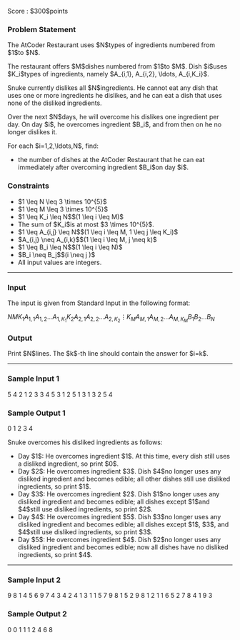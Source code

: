
<div>

<span>

<span>

<p>
Score : $300$points
</p>

<div>

<section>

### **Problem Statement**

<p>
The AtCoder Restaurant uses $N$types of ingredients numbered from $1$to $N$.
</p>

<p>
The restaurant offers $M$dishes numbered from $1$to $M$. Dish $i$uses $K_i$types of ingredients, namely $A_{i,1}, A_{i,2}, \ldots, A_{i,K_i}$.
</p>

<p>
Snuke currently dislikes all $N$ingredients. He cannot eat any dish that uses one or more ingredients he dislikes, and he can eat a dish that uses none of the disliked ingredients.
</p>

<p>
Over the next $N$days, he will overcome his dislikes one ingredient per day. On day $i$, he overcomes ingredient $B_i$, and from then on he no longer dislikes it.
</p>

<p>
For each $i=1,2,\ldots,N$, find:
</p>

<ul>

<li>
the number of dishes at the AtCoder Restaurant that he can eat immediately after overcoming ingredient $B_i$on day $i$.
</li>

</ul>

</section>

</div>

<div>

<section>

### **Constraints**

<ul>

<li>
$1 \leq N \leq 3 \times 10^{5}$
</li>

<li>
$1 \leq M \leq 3 \times 10^{5}$
</li>

<li>
$1 \leq K_i \leq N$$(1 \leq i \leq M)$
</li>

<li>
The sum of $K_i$is at most $3 \times 10^{5}$.
</li>

<li>
$1 \leq A_{i,j} \leq N$$(1 \leq i \leq M, 1 \leq j \leq K_i)$
</li>

<li>
$A_{i,j} \neq A_{i,k}$$(1 \leq i \leq M, j \neq k)$
</li>

<li>
$1 \leq B_i \leq N$$(1 \leq i \leq N)$
</li>

<li>
$B_i \neq B_j$$(i \neq j )$
</li>

<li>
All input values are integers.
</li>

</ul>

</section>

</div>

---

<div>

<div>

<section>

### **Input**

<p>
The input is given from Standard Input in the following format:
</p>

<div>

$N$$M$$K_1$$A_{1,1}$$A_{1,2}$$\ldots$$A_{1,K_1}$$K_2$$A_{2,1}$$A_{2,2}$$\ldots$$A_{2,K_2}$$\vdots$$K_M$$A_{M,1}$$A_{M,2}$$\ldots$$A_{M,K_M}$$B_1$$B_2$$\ldots$$B_N$
</div>

</section>

</div>

<div>

<section>

### **Output**

<p>
Print $N$lines. The $k$-th line should contain the answer for $i=k$.
</p>

</section>

</div>

</div>

---

<div>

<section>

### **Sample Input 1**

<div>

5 4
2 1 2
3 3 4 5
3 1 2 5
1 3
1 3 2 5 4

</div>

</section>

</div>

<div>

<section>

### **Sample Output 1**

<div>

0
1
2
3
4

</div>

<p>
Snuke overcomes his disliked ingredients as follows:
</p>

<ul>

<li>
Day $1$: He overcomes ingredient $1$. At this time, every dish still uses a disliked ingredient, so print $0$.
</li>

<li>
Day $2$: He overcomes ingredient $3$. Dish $4$no longer uses any disliked ingredient and becomes edible; all other dishes still use disliked ingredients, so print $1$.
</li>

<li>
Day $3$: He overcomes ingredient $2$. Dish $1$no longer uses any disliked ingredient and becomes edible; all dishes except $1$and $4$still use disliked ingredients, so print $2$.
</li>

<li>
Day $4$: He overcomes ingredient $5$. Dish $3$no longer uses any disliked ingredient and becomes edible; all dishes except $1$, $3$, and $4$still use disliked ingredients, so print $3$.
</li>

<li>
Day $5$: He overcomes ingredient $4$. Dish $2$no longer uses any disliked ingredient and becomes edible; now all dishes have no disliked ingredients, so print $4$.
</li>

</ul>

</section>

</div>

---

<div>

<section>

### **Sample Input 2**

<div>

9 8
1 4
5 6 9 7 4 3
4 2 4 1 3
1 1
5 7 9 8 1 5
2 9 8
1 2
1 1
6 5 2 7 8 4 1 9 3

</div>

</section>

</div>

<div>

<section>

### **Sample Output 2**

<div>

0
0
1
1
1
2
4
6
8

</div>

</section>

</div>

</span>

</span>

</div>
